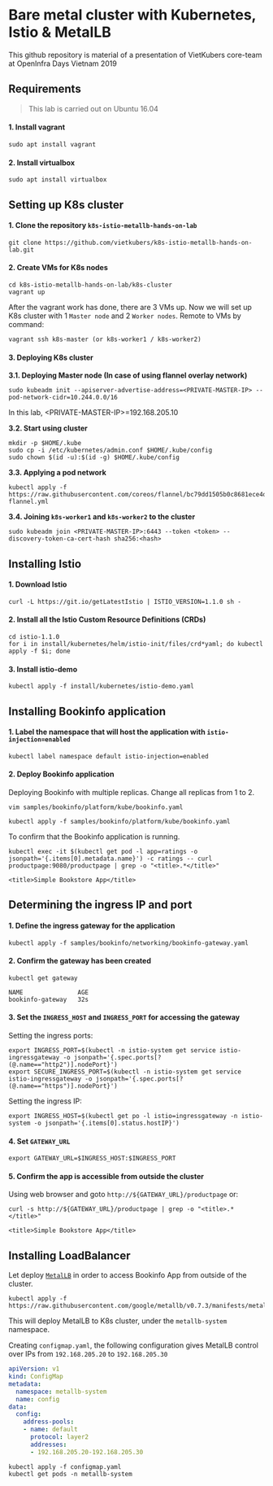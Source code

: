 # Bare metal cluster with Kubernetes, Istio & MetalLB
This github repository is material of a presentation of VietKubers core-team at OpenInfra Days Vietnam 2019

## Requirements
>This lab is carried out on Ubuntu 16.04

#### 1. Install vagrant
```console
sudo apt install vagrant
```

#### 2. Install virtualbox
```console
sudo apt install virtualbox
```

## Setting up K8s cluster 

#### 1. Clone the repository `k8s-istio-metallb-hands-on-lab`
```console
git clone https://github.com/vietkubers/k8s-istio-metallb-hands-on-lab.git
```
#### 2. Create VMs for K8s nodes
```console
cd k8s-istio-metallb-hands-on-lab/k8s-cluster
vagrant up
```
After the vagrant work has done, there are 3 VMs up. Now we will set up K8s cluster with 1 `Master node` and 2 `Worker nodes`. Remote to VMs by command:
```console
vagrant ssh k8s-master (or k8s-worker1 / k8s-worker2)
```

#### 3. Deploying K8s cluster

**3.1. Deploying Master node (In case of using flannel overlay network)**
```console
sudo kubeadm init --apiserver-advertise-address=<PRIVATE-MASTER-IP> --pod-network-cidr=10.244.0.0/16
```
In this lab, \<PRIVATE-MASTER-IP\>=192.168.205.10

**3.2. Start using cluster**
```console
mkdir -p $HOME/.kube
sudo cp -i /etc/kubernetes/admin.conf $HOME/.kube/config
sudo chown $(id -u):$(id -g) $HOME/.kube/config
```

**3.3. Applying a pod network**
```console
kubectl apply -f https://raw.githubusercontent.com/coreos/flannel/bc79dd1505b0c8681ece4de4c0d86c5cd2643275/Documentation/kube-flannel.yml
```

**3.4. Joining `k8s-worker1` and `k8s-worker2` to the cluster**
```console
sudo kubeadm join <PRIVATE-MASTER-IP>:6443 --token <token> --discovery-token-ca-cert-hash sha256:<hash>
```

## Installing Istio

#### 1. Download Istio

```console
curl -L https://git.io/getLatestIstio | ISTIO_VERSION=1.1.0 sh -
```

#### 2. Install all the Istio Custom Resource Definitions (CRDs)
```console
cd istio-1.1.0
for i in install/kubernetes/helm/istio-init/files/crd*yaml; do kubectl apply -f $i; done
```

#### 3. Install istio-demo
```console
kubectl apply -f install/kubernetes/istio-demo.yaml
```

## Installing Bookinfo application

#### 1. Label the namespace that will host the application with `istio-injection=enabled`
```console
kubectl label namespace default istio-injection=enabled
```

#### 2. Deploy Bookinfo application

Deploying Bookinfo with multiple replicas. Change all replicas from 1 to 2.

```console
vim samples/bookinfo/platform/kube/bookinfo.yaml
```

```console
kubectl apply -f samples/bookinfo/platform/kube/bookinfo.yaml
```

To confirm that the Bookinfo application is running.
```console
kubectl exec -it $(kubectl get pod -l app=ratings -o jsonpath='{.items[0].metadata.name}') -c ratings -- curl productpage:9080/productpage | grep -o "<title>.*</title>"

<title>Simple Bookstore App</title>
```

## Determining the ingress IP and port

#### 1. Define the ingress gateway for the application
```console
kubectl apply -f samples/bookinfo/networking/bookinfo-gateway.yaml
```

#### 2. Confirm the gateway has been created
```console
kubectl get gateway

NAME               AGE
bookinfo-gateway   32s
```

#### 3. Set the `INGRESS_HOST` and `INGRESS_PORT` for accessing the gateway

Setting the ingress ports:
```console
export INGRESS_PORT=$(kubectl -n istio-system get service istio-ingressgateway -o jsonpath='{.spec.ports[?(@.name=="http2")].nodePort}')
export SECURE_INGRESS_PORT=$(kubectl -n istio-system get service istio-ingressgateway -o jsonpath='{.spec.ports[?(@.name=="https")].nodePort}')
```

Setting the ingress IP:
```console
export INGRESS_HOST=$(kubectl get po -l istio=ingressgateway -n istio-system -o jsonpath='{.items[0].status.hostIP}')
```

#### 4. Set `GATEWAY_URL`
```console
export GATEWAY_URL=$INGRESS_HOST:$INGRESS_PORT
```

#### 5. Confirm the app is accessible from outside the cluster
Using web browser and goto `http://${GATEWAY_URL}/productpage` or:
```console
curl -s http://${GATEWAY_URL}/productpage | grep -o "<title>.*</title>"

<title>Simple Bookstore App</title>
```

## Installing LoadBalancer
Let deploy [`MetalLB`](https://metallb.universe.tf/) in order to access Bookinfo App from outside of the cluster.
```console
kubectl apply -f https://raw.githubusercontent.com/google/metallb/v0.7.3/manifests/metallb.yaml
```
This will deploy MetalLB to K8s cluster, under the `metallb-system` namespace.

Creating `configmap.yaml`, the following configuration gives MetalLB control over IPs from `192.168.205.20` to `192.168.205.30`

```yaml
apiVersion: v1
kind: ConfigMap
metadata:
  namespace: metallb-system
  name: config
data:
  config: 
    address-pools:
    - name: default
      protocol: layer2
      addresses:
      - 192.168.205.20-192.168.205.30
```

```console
kubectl apply -f configmap.yaml
kubectl get pods -n metallb-system
```
